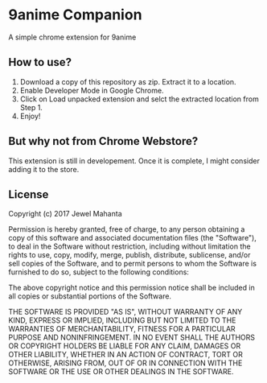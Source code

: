 # 9anime Companion
A simple chrome extension for 9anime

## How to use?
1. Download a copy of this repository as zip. Extract it to a location.
2. Enable Developer Mode in Google Chrome.
3. Click on Load unpacked extension and selct the extracted location from Step 1.
4. Enjoy!

## But why not from Chrome Webstore?
This extension is still in developement. Once it is complete, I might consider adding it to the store.

## License
Copyright (c) 2017 Jewel Mahanta

Permission is hereby granted, free of charge, to any person obtaining a copy
of this software and associated documentation files (the "Software"), to deal
in the Software without restriction, including without limitation the rights
to use, copy, modify, merge, publish, distribute, sublicense, and/or sell
copies of the Software, and to permit persons to whom the Software is
furnished to do so, subject to the following conditions:

The above copyright notice and this permission notice shall be included in all
copies or substantial portions of the Software.

THE SOFTWARE IS PROVIDED "AS IS", WITHOUT WARRANTY OF ANY KIND, EXPRESS OR
IMPLIED, INCLUDING BUT NOT LIMITED TO THE WARRANTIES OF MERCHANTABILITY,
FITNESS FOR A PARTICULAR PURPOSE AND NONINFRINGEMENT. IN NO EVENT SHALL THE
AUTHORS OR COPYRIGHT HOLDERS BE LIABLE FOR ANY CLAIM, DAMAGES OR OTHER
LIABILITY, WHETHER IN AN ACTION OF CONTRACT, TORT OR OTHERWISE, ARISING FROM,
OUT OF OR IN CONNECTION WITH THE SOFTWARE OR THE USE OR OTHER DEALINGS IN THE
SOFTWARE.
